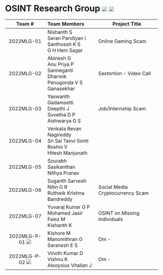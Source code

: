 # OSINT Research Group ![](https://img.shields.io/badge/UG-22CYS-purple) ![](https://img.shields.io/badge/UG-21CYS-purple)

| Team # | Team Members | Project Title |
|:----:|:-----------|-------------|
| 2022MLG-01  | Nishanth S <br> Seran Pandiyan I <br> Santhossh K S <br> G H Hem Sagar | Online Gaming Scam |
| 2022MLG-02 | Abinesh G <br> Anu Priya P <br> Sanneganti Dharmik <br> Penugonda V S Ganasekhar | Sextortion - Video Call | 
| 2022MLG-03 | Yaswanth Gadamsetti <br> Deepthi J <br> Suvetha D P  <br> Aishwarya G S | Job/Internship Scam |
| 2022MLG-04 | Venkata Revan Nagireddy <br> Sri Sai Tanvi Sonti <br> Roshni V <br> Hitesh Manjunath | |
| 2022MLG-05 | Sourabh Sasikanthan <br> Nithya Pranav | |
| 2022MLG-06 | Suganth Sarvesh <br> Nitin G R <br> Ruthwik Krishna Bandreddy  | Social Media Cryptocurrency Scam |
| 2022MLG-07 | Yuvaraj Kumar G P <br> Mohamed Jasir Faiez M <br> Kishanth K <br> | OSINT on Missing Individuals |
| 2022MLG-P-01 ![](https://img.shields.io/badge/Om-darkblue) | Kishore M <br> Manomithran G <br> Saranesh E S | Om -  |
| 2022MLG-P-02 ![](https://img.shields.io/badge/Om-darkblue) | Vinoth Kumar D <br>Vishnu K <br>Alooysius Vitalian J | Om -  | 
